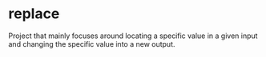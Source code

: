 # replace
Project that mainly focuses around locating a specific value in a given input and changing the specific value into a new output.

